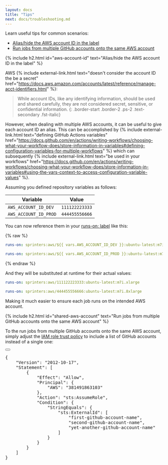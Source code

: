 ```yaml
---
layout: docs
title: "Tips"
next: docs/troubleshooting.md
---
```


Learn useful tips for common scenarios:

- [Alias/hide the AWS account ID in the label](#aws-account-id)
- [Run jobs from multiple GitHub accounts onto the same AWS account](#shared-aws-account)

{% include h2.html id="aws-account-id" text="Alias/hide the AWS account ID in the label" %}

AWS {% include external-link.html text="doesn't consider the account ID the be a secret" href="https://docs.aws.amazon.com/accounts/latest/reference/manage-acct-identifiers.html" %}:

> While account IDs, like any identifying information, should be used and shared carefully, they are not considered secret, sensitive, or confidential information.
{: .border-start .border-2 .ps-2 .text-secondary .fst-italic}

However, when dealing with multiple AWS accounts, it can be useful to give each account ID an alias.
This can be accomplished by {% include external-link.html text="defining GitHub Actions variables" href="https://docs.github.com/en/actions/writing-workflows/choosing-what-your-workflow-does/store-information-in-variables#defining-configuration-variables-for-multiple-workflows" %} which
can subsequently {% include external-link.html text="be used in your workflows" href="https://docs.github.com/en/actions/writing-workflows/choosing-what-your-workflow-does/store-information-in-variables#using-the-vars-context-to-access-configuration-variable-values" %}.

Assuming you defined repository variables as follows:

<div class="table-responsive">
    <table class="table table-bordered">
        <thead>
        <tr class="table-active">
            <th>Variable</th>
            <th>Value</th>
        </tr>
        </thead>
        <tbody>
        <tr>
            <td><code>AWS_ACCOUNT_ID_DEV</code></td>
            <td><code>111122223333</code></td>
        </tr>
        <tr>
            <td><code>AWS_ACCOUNT_ID_PROD</code></td>
            <td><code>444455556666</code></td>
        </tr>
        </tbody>
    </table>
</div>

You can now reference them in your [runs-on: label](/docs/label) like this:

{% raw %}
```yaml
runs-on: sprinters:aws/${{ vars.AWS_ACCOUNT_ID_DEV }}:ubuntu-latest:m7i.xlarge
```

```yaml
runs-on: sprinters:aws/${{ vars.AWS_ACCOUNT_ID_PROD }}:ubuntu-latest:m7i.8xlarge
```
{% endraw %}

And they will be substituted at runtime for their actual values:

```yaml
runs-on: sprinters:aws/111122223333:ubuntu-latest:m7i.xlarge
```

```yaml
runs-on: sprinters:aws/444455556666:ubuntu-latest:m7i.8xlarge
```

Making it much easier to ensure each job runs on the intended AWS account.

{% include h2.html id="shared-aws-account" text="Run jobs from multiple GitHub accounts onto the same AWS account" %}

To the run jobs from multiple GitHub accounts onto the same AWS account, simply adjust the [IAM role trust policy](https://github.com/sprinters-sh/sprinters/blob/main/setup/aws/sprinters-setup.yml#L26)
to include a list of GitHub accounts instead of a single one:

<div class="alert alert-info font-monospace p-0 mb-2 position-relative" role="alert">
    <button type="button" class="btn-copy" title="Copy to clipboard"><i class="bi bi-copy"></i></button>
    <pre class="mb-0 p-2 fs-7">{
    "Version": "2012-10-17",
    "Statement": [
        {
            "Effect": "Allow",
            "Principal": {
                "AWS": "381491863103"
            },
            "Action": "sts:AssumeRole",
            "Condition": {
                "StringEquals": {
                    "sts:ExternalId": [
                        "<span class="fw-bold fst-italic text-warning">first-github-account-name</span>",
                        "<span class="fw-bold fst-italic text-warning">second-github-account-name</span>",
                        "<span class="fw-bold fst-italic text-warning">yet-another-github-account-name</span>"
                    ]
                }
            }
        }
    ]
}</pre>
</div>
